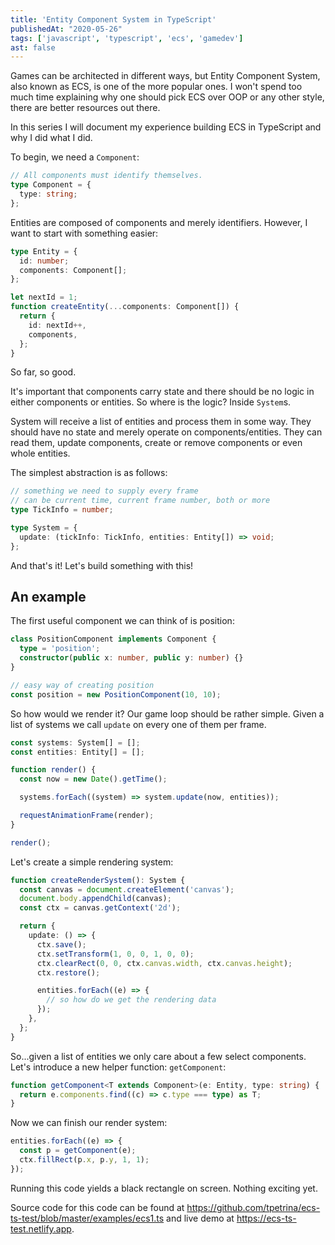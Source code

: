 ```yaml
---
title: 'Entity Component System in TypeScript'
publishedAt: "2020-05-26"
tags: ['javascript', 'typescript', 'ecs', 'gamedev']
ast: false
---
```


Games can be architected in different ways, but Entity Component System, also known as ECS, is one of the more popular ones. I won't spend too much time explaining why one should pick ECS over OOP or any other style, there are better resources out there.

In this series I will document my experience building ECS in TypeScript and why I did what I did.

To begin, we need a `Component`:

```ts
// All components must identify themselves.
type Component = {
  type: string;
};
```

Entities are composed of components and merely identifiers. However, I want to start with something easier:

```ts
type Entity = {
  id: number;
  components: Component[];
};

let nextId = 1;
function createEntity(...components: Component[]) {
  return {
    id: nextId++,
    components,
  };
}
```

So far, so good.

It's important that components carry state and there should be no logic in either components or entities. So where is the logic? Inside `System`s.

System will receive a list of entities and process them in some way. They should have no state and merely operate on components/entities. They can read them, update components, create or remove components or even whole entities.

The simplest abstraction is as follows:

```ts
// something we need to supply every frame
// can be current time, current frame number, both or more
type TickInfo = number;

type System = {
  update: (tickInfo: TickInfo, entities: Entity[]) => void;
};
```

And that's it! Let's build something with this!

## An example

The first useful component we can think of is position:

```ts
class PositionComponent implements Component {
  type = 'position';
  constructor(public x: number, public y: number) {}
}

// easy way of creating position
const position = new PositionComponent(10, 10);
```

So how would we render it? Our game loop should be rather simple. Given a list of systems we call `update` on every one of them per frame.

```ts
const systems: System[] = [];
const entities: Entity[] = [];

function render() {
  const now = new Date().getTime();

  systems.forEach((system) => system.update(now, entities));

  requestAnimationFrame(render);
}

render();
```

Let's create a simple rendering system:

```ts
function createRenderSystem(): System {
  const canvas = document.createElement('canvas');
  document.body.appendChild(canvas);
  const ctx = canvas.getContext('2d');

  return {
    update: () => {
      ctx.save();
      ctx.setTransform(1, 0, 0, 1, 0, 0);
      ctx.clearRect(0, 0, ctx.canvas.width, ctx.canvas.height);
      ctx.restore();

      entities.forEach((e) => {
        // so how do we get the rendering data
      });
    },
  };
}
```

So...given a list of entities we only care about a few select components. Let's introduce a new helper function: `getComponent`:

```ts
function getComponent<T extends Component>(e: Entity, type: string) {
  return e.components.find((c) => c.type === type) as T;
}
```

Now we can finish our render system:

```ts
entities.forEach((e) => {
  const p = getComponent(e);
  ctx.fillRect(p.x, p.y, 1, 1);
});
```

Running this code yields a black rectangle on screen. Nothing exciting yet.

Source code for this code can be found at https://github.com/tpetrina/ecs-ts-test/blob/master/examples/ecs1.ts and live demo at https://ecs-ts-test.netlify.app.
